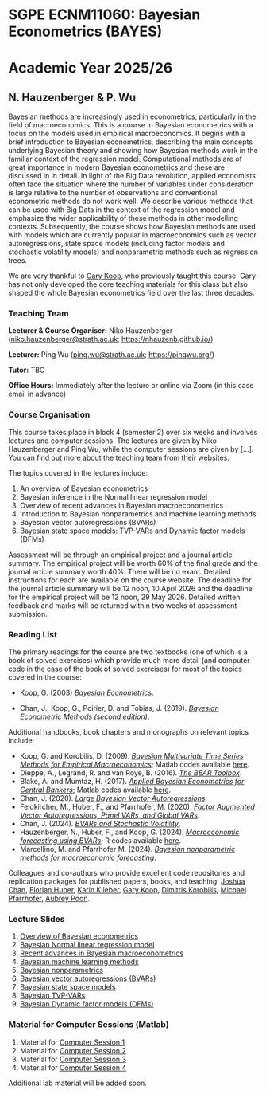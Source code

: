 # SGPE ECNM11060: Bayesian Econometrics (BAYES) 
# Academic Year 2025/26
## N. Hauzenberger & P. Wu


Bayesian methods are increasingly used in econometrics, particularly in the field of macroeconomics. This is a course in Bayesian econometrics with a focus on the models used in empirical macroeconomics. It begins with a brief introduction to Bayesian econometrics, describing the main concepts underlying Bayesian theory and showing how Bayesian methods work in the familiar context of the regression model. Computational methods are of great importance in modern Bayesian econometrics and these are discussed in in detail. In light of the Big Data revolution, applied economists often face the situation where the number of variables under consideration is large relative to the number of observations and conventional econometric methods do not work well. We describe various methods that can be used with Big Data in the context of the regression model and emphasize the wider applicability of these methods in other modelling contexts. Subsequently, the course shows how Bayesian methods are used with models which are currently popular in macroeconomics such as vector autoregressions, state space models (including factor models and stochastic volatility models) and nonparametric methods such as regression trees.

We are very thankful to [Gary Koop](https://sites.google.com/site/garykoop/home), who previously taught this course. Gary has not only developed the core teaching materials for this class but also shaped the whole Bayesian econometrics field over the last three decades.

### Teaching Team

**Lecturer & Course Organiser:** Niko Hauzenberger (niko.hauzenberger@strath.ac.uk; https://nhauzenb.github.io/)

**Lecturer:** Ping Wu (ping.wu@strath.ac.uk; https://pingwu.org/)

**Tutor:** TBC

**Office Hours:** Immediately after the lecture or online via Zoom (in this case email in advance)

### Course Organisation

This course takes place in block 4 (semester 2) over six weeks and involves lectures and computer sessions. The lectures are given by Niko Hauzenberger and Ping Wu, while the computer sessions are given by [...]. You can find out more about the teaching team from their websites.

The topics covered in the lectures include:

1.	An overview of Bayesian econometrics
2.	Bayesian inference in the Normal linear regression model
3.	Overview of recent advances in Bayesian macroeconometrics
4.	Introduction to Bayesian nonparametrics and machine learning methods 
6.	Bayesian vector autoregressions (BVARs)
7.	Bayesian state space models: TVP-VARs and Dynamic factor models (DFMs)

Assessment will be through an empirical project and a journal article summary. The empirical project will be worth 60% of the final grade and the journal article summary worth 40%. There will be no exam. Detailed instructions for each are available on the course website. The deadline for the journal article summary will be 12 noon, 10 April 2026 and the deadline for the empirical project will be 12 noon, 29 May 2026. Detailed written feedback and marks will be returned within two weeks of assessment submission.

### Reading List

The primary readings for the course are two textbooks (one of which is a book of solved exercises) which provide much more detail (and computer code in the case of the book of solved exercises) for most of the topics covered in the course:

* Koop, G. (2003) [*Bayesian Econometrics*](https://www.wiley.com/en-us/Bayesian+Econometrics-p-9780470845677).

* Chan, J., Koop, G., Poirier, D. and Tobias, J. (2019). [*Bayesian Econometric Methods (second edition)*](https://www.cambridge.org/gb/universitypress/subjects/economics/econometrics-statistics-and-mathematical-economics/bayesian-econometric-methods-2nd-edition?format=HB&isbn=9781108423380).

Additional handbooks, book chapters and monographs on relevant topics include: 

* Koop, G. and Korobilis, D. (2009). [*Bayesian Multivariate Time Series Methods for Empirical Macroeconomics*](https://drive.google.com/file/d/0BzOpR8T359fhQ0dzT0wzUHZFMFU/view?resourcekey=0-yo-myUZGirhjJ3Tm728KjQ); Matlab codes available [here](https://sites.google.com/site/dimitriskorobilis/matlab/code-for-vars).
* Dieppe, A., Legrand, R. and van Roye, B. (2016). [*The BEAR Toolbox*](https://www.ecb.europa.eu/press/research-publications/working-papers/html/bear-toolbox.en.html).
* Blake, A. and Mumtaz, H. (2017). [*Applied Bayesian Econometrics for Central Bankers*](https://www.bankofengland.co.uk/-/media/boe/files/ccbs/resources/applied-bayesian-econometrics-for-central-bankers-updated-2017.pdf); Matlab codes available [here](https://www.bankofengland.co.uk/ccbs/applied-bayesian-econometrics-for-central-bankers-updated-2017).
* Chan, J. (2020). [*Large Bayesian Vector Autoregressions*](http://joshuachan.org/papers/large_BVAR.pdf).
* Feldkircher, M., Huber, F., and Pfarrhofer, M. (2020). [*Factor Augmented Vector Autoregressions, Panel VARs, and Global VARs*](https://link.springer.com/chapter/10.1007/978-3-030-31150-6_3).
* Chan, J. (2024). [*BVARs and Stochastic Volatility*](http://joshuachan.org/papers/BVAR-SV.pdf).
* Hauzenberger, N., Huber, F., and Koop, G. (2024). [*Macroeconomic forecasting using BVARs*](https://www.dropbox.com/scl/fi/cry8xuxkwwdtc3matz8g1/HHK_bookchp.pdf?rlkey=45ysy3b2hpqykkxormms9bipe&e=1&dl=0); R codes available [here](https://github.com/nhauzenb/hhk-bkchpt-bvars).
* Marcellino, M. and Pfarrhofer M. (2024). [*Bayesian nonparametric methods for macroeconomic forecasting*](https://repec.unibocconi.it/baffic/baf/papers/cbafwp24224.pdf).

Colleagues and co-authors who provide excellent code repositories and replication packages for published papers, books, and teaching: [Joshua Chan](http://joshuachan.org/code.html), [Florian Huber](https://sites.google.com/site/fhuber7/computer-codes), [Karin Klieber](https://sites.google.com/view/karin-klieber/codes-data), [Gary Koop](https://sites.google.com/site/garykoop/home/computer-code-2), [Dimitris Korobilis](https://sites.google.com/site/dimitriskorobilis/matlab), [Michael Pfarrhofer](https://github.com/mpfarrho?tab=repositories), [Aubrey Poon](https://sites.google.com/view/aubreybcpoon/teaching-and-notes).

### Lecture Slides

1.	[Overview of Bayesian econometrics](./Lecture%20Slides/Topic1_Overview.pdf) 
2.	[Bayesian Normal linear regression model](./Lecture%20Slides/Topic2_Regression.pdf) 
3.	[Recent advances in Bayesian macroeconometrics](./Lecture%20Slides/Topic3_Bayes_Macro_Forecasting.pdf) 
4.	[Bayesian machine learning methods](./Lecture%20Slides/Topic4_Bayesian_Machine_Learning.pdf) 
5.	[Bayesian nonparametrics](./Lecture%20Slides/Topic5_Bayesian_Nonparametrics.pdf) 
6.	[Bayesian vector autoregressions (BVARs)](./Lecture%20Slides/Topic6_VARs.pdf) 
7.	[Bayesian state space models](./Lecture%20Slides/Topic7_State_Space_Models_Intro.pdf) 
8.	[Bayesian TVP-VARs](./Lecture%20Slides/Topic8_TVPVAR_with_SV.pdf) 
9.	[Bayesian Dynamic factor models (DFMs)](./Lecture%20Slides/Topic9_Factor_Models.pdf) 

### Material for Computer Sessions (Matlab)

1. Material for [Computer Session 1](./Lab%20Material/Lab%201)
2. Material for [Computer Session 2](./Lab%20Material/Lab%202)
3. Material for [Computer Session 3](./Lab%20Material/Lab%203)
4. Material for [Computer Session 4](./Lab%20Material/Lab%204)

Additional lab material will be added soon.
